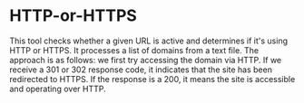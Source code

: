 # HTTP-or-HTTPS

This tool checks whether a given URL is active and determines if it's using HTTP or HTTPS. It processes a list of domains from a text file. The approach is as follows: we first try accessing the domain via HTTP. If we receive a 301 or 302 response code, it indicates that the site has been redirected to HTTPS. If the response is a 200, it means the site is accessible and operating over HTTP.



